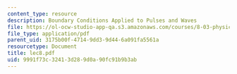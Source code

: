 ```yaml
---
content_type: resource
description: Boundary Conditions Applied to Pulses and Waves
file: https://ol-ocw-studio-app-qa.s3.amazonaws.com/courses/8-03-physics-iii-spring-2003/9991f73c32413d289d0a90fc91b9b3ab_lec8.pdf
file_type: application/pdf
parent_uid: 3175b00f-4714-9dd3-9d44-6a091fa5561a
resourcetype: Document
title: lec8.pdf
uid: 9991f73c-3241-3d28-9d0a-90fc91b9b3ab
---
```

